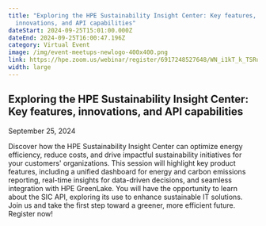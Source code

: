 ```yaml
---
title: "Exploring the HPE Sustainability Insight Center: Key features,
  innovations, and API capabilities"
dateStart: 2024-09-25T15:01:00.000Z
dateEnd: 2024-09-25T16:00:47.196Z
category: Virtual Event
image: /img/event-meetups-newlogo-400x400.png
link: https://hpe.zoom.us/webinar/register/6917248527648/WN_i1kT_k_TSRu7Z9oNU0pQkg
width: large
---
```

## Exploring the HPE Sustainability Insight Center: Key features, innovations, and API capabilities

September 25, 2024

Discover how the HPE Sustainability Insight Center can optimize energy efficiency, reduce costs, and drive impactful sustainability initiatives for your customers' organizations. This session will highlight key product features, including a unified dashboard for energy and carbon emissions reporting, real-time insights for data-driven decisions, and seamless integration with HPE GreenLake. You will have the opportunity to learn about the SIC API, exploring its use to enhance sustainable IT solutions. Join us and take the first step toward a greener, more efficient future. Register now!
